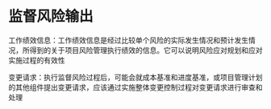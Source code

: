 # 监督风险输出

工作绩效信息：工作绩效信息是经过比较单个风险的实际发生情况和预计发生情况，所得到的关于项目风险管理执行绩效的信息。它可以说明风险应对规划和应对实施过程的有效性

变更请求：执行监督风险过程后，可能会就成本基准和进度基准，或项目管理计划的其他组件提出变更请求，应该通过实施整体变更控制过程对变更请求进行审查和处理